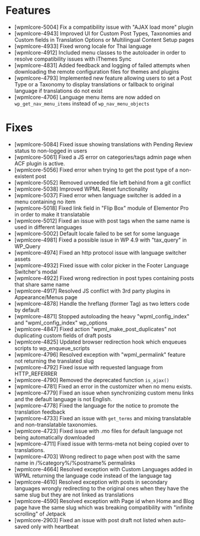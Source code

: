 # Features
* [wpmlcore-5004] Fix a compatibility issue with "AJAX load more" plugin
* [wpmlcore-4943] Improved UI for Custom Post Types, Taxonomies and Custom fields in Translation Options or Multilingual Content Setup pages
* [wpmlcore-4933] Fixed wrong locale for Thai language
* [wpmlcore-4912] Included menu classes to the autoloader in order to resolve compatibility issues with iThemes Sync
* [wpmlcore-4831] Added feedback and logging of failed attempts when downloading the remote configuration files for themes and plugins
* [wpmlcore-4793] Implemented new feature allowing users to set a Post Type or a Taxonomy to display translations or fallback to original language if translations do not exist
* [wpmlcore-4706] Language menu items are now added on `wp_get_nav_menu_items` instead of `wp_nav_menu_objects`

# Fixes
* [wpmlcore-5084] Fixed issue showing translations with Pending Review status to non-logged in users
* [wpmlcore-5061] Fixed a JS error on categories/tags admin page when ACF plugin is active.
* [wpmlcore-5056] Fixed error when trying to get the post type of a non-existent post
* [wpmlcore-5052] Removed unneeded file left behind from a git conflict
* [wpmlcore-5038] Improved WPML Reset functionality
* [wpmlcore-5037] Fixed error when language switcher is added in a menu containing no item
* [wpmlcore-5018] Fixed link field in "Flip Box" module of Elementor Pro in order to make it translatable
* [wpmlcore-5012] Fixed an issue with post tags when the same name is used in different languages
* [wpmlcore-5002] Default locale failed to be set for some language
* [wpmlcore-4981] Fixed a possible issue in WP 4.9 with "tax_query" in WP_Query
* [wpmlcore-4974] Fixed an http protocol issue with language switcher assets
* [wpmlcore-4932] Fixed issue with color picker in the Footer Language Switcher's modal
* [wpmlcore-4922] Fixed wrong redirection in post types containing posts that share same name
* [wpmlcore-4917] Resolved JS conflict with 3rd party plugins in Appearance/Menus page
* [wpmlcore-4878] Handle the hreflang (former Tag) as two letters code by default
* [wpmlcore-4871] Stopped autoloading the heavy "wpml_config_index" and "wpml_config_index" wp_options
* [wpmlcore-4847] Fixed action "wpml_make_post_duplicates" not duplicating custom fields of draft posts
* [wpmlcore-4825] Updated browser redirection hook which enqueues scripts to wp_enqueue_scripts
* [wpmlcore-4796] Resolved exception with "wpml_permalink" feature not returning the translated slug
* [wpmlcore-4792] Fixed issue with requested language from HTTP_REFERRER
* [wpmlcore-4790] Removed the deprecated function `is_ajax()`
* [wpmlcore-4781] Fixed an error in the customizer when no menu exists.
* [wpmlcore-4779] Fixed an issue when synchronizing custom menu links and the default language is not English.
* [wpmlcore-4778] Fixed the language for the notice to promote the translation feedback
* [wpmlcore-4733] Fixed an issue with `get_terms` and mixing translatable and non-translatable taxonomies.
* [wpmlcore-4723] Fixed issue with .mo files for default language not being automatically downloaded
* [wpmlcore-4711] Fixed issue with terms-meta not being copied over to translations.
* [wpmlcore-4703] Wrong redirect to page when post with the same name in /%category%/%postname% permalinks
* [wpmlcore-4664] Resolved exception with Custom Languages added in WPML returning the language code instead of the language tag
* [wpmlcore-4610] Resolved exception with posts in secondary languages wrongly redirecting to the original ones when they have the same slug but they are not linked as translations
* [wpmlcore-4590] Resolved exception with Page id when Home and Blog page have the same slug which was breaking compatibility with "infinite scrolling" of Jetpack
* [wpmlcore-2903] Fixed an issue with post draft not listed when auto-saved only with heartbeat